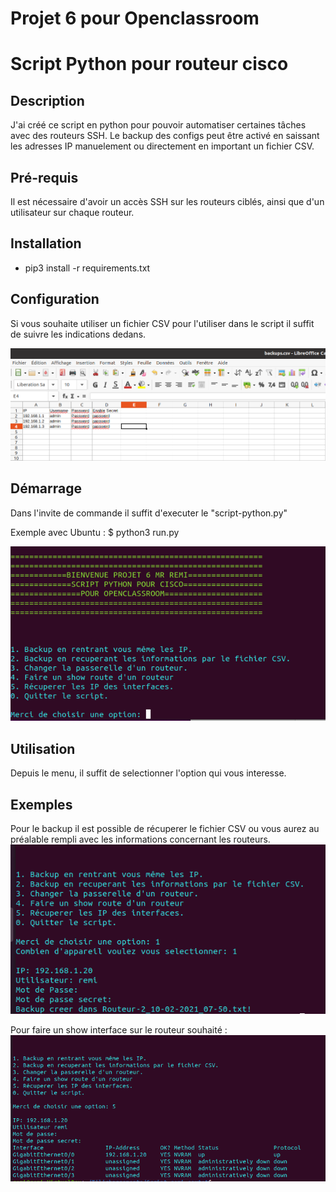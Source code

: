 # Projet 6 pour Openclassroom


# __Script Python pour routeur cisco__


## Description

J'ai créé ce script en python pour pouvoir automatiser certaines tâches avec des routeurs SSH. Le backup des configs peut être activé en saissant les adresses IP manuelement ou directement en important un fichier CSV.

## Pré-requis
Il est nécessaire d'avoir un accès SSH sur les routeurs ciblés, ainsi que d'un utilisateur sur chaque routeur.

## Installation
* pip3 install -r requirements.txt

## Configuration

Si vous souhaite utiliser un fichier CSV pour l'utiliser dans le script il suffit de suivre les indications dedans.

![Screenshot](images/CSV.PNG)

## Démarrage

Dans l'invite de commande il suffit d'executer le "script-python.py"

Exemple avec Ubuntu : $ python3 run.py 

![Screenshot](images/menu-script.PNG)

## Utilisation

Depuis le menu, il suffit de selectionner l'option qui vous interesse.

## Exemples

Pour le backup il est possible de récuperer le fichier CSV ou vous aurez au préalable rempli avec les informations concernant les routeurs.
![Screenshot](images/exemple-backup.PNG)

Pour faire un show interface sur le routeur souhaité :
![Screenshot](images/exemple-ip.PNG)



